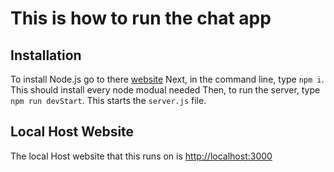 # This is how to run the chat app

## Installation
To install Node.js go to there [website](https://nodejs.org/en/)
Next, in the command line, type `npm i`. This should install every node modual needed
Then, to run the server, type `npm run devStart`. This starts the `server.js` file.

## Local Host Website
The local Host website that this runs on is [http://localhost:3000](http://localhost:3000)